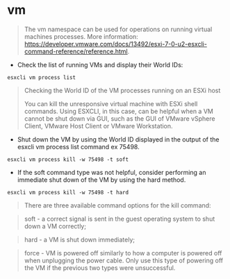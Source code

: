 # vm

> The vm namespace can be used for operations on running virtual machines processes.
> More information: <https://developer.vmware.com/docs/13492/esxi-7-0-u2-esxcli-command-reference/reference.html>.

- Check the list of running VMs and display their World IDs:

`esxcli vm process list`

>Checking the World ID of the VM processes running on an ESXi host
>
>You can kill the unresponsive virtual machine with ESXi shell commands. Using ESXCLI, in this case, can be helpful when a VM cannot be shut down via GUI, such as the GUI of VMware vSphere Client, VMware Host Client or VMware Workstation.

- Shut down the VM by using the World ID displayed in the output of the esxcli vm process list command ex 75498.

`esxcli vm process kill -w 75498 -t soft`

- If the soft command type was not helpful, consider performing an immediate shut down of the VM by using the hard method.

`esxcli vm process kill -w 75498 -t hard`
>
>There are three available command options for the kill command:

>soft - a correct signal is sent in the guest operating system to shut down a VM correctly;

>hard - a VM is shut down immediately;

>force - VM is powered off similarly to how a computer is powered off when unplugging the power cable. Only use this type of powering off the VM if the previous two types were unsuccessful.